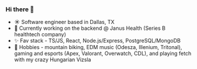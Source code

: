 ### Hi there 👋
- :sunny:  Software engineer based in Dallas, TX
- :ghost:  Currently working on the backend @ Janus Health (Series B healthtech company)
- :sparkles:  Fav stack - TS/JS, React, Node.js/Express, PostgreSQL/MongoDB
- :dog:  Hobbies - mountain biking, EDM music (Odesza, Illenium, Tritonal), gaming and esports (Apex, Valorant, Overwatch, CDL), and playing fetch with my crazy Hungarian Vizsla
<!--
**lindenyoung/lindenyoung** is a ✨ _special_ ✨ repository because its `README.md` (this file) appears on your GitHub profile.

Here are some ideas to get you started:

- 🔭 I’m currently working on ...
- 🌱 I’m currently learning ...
- 👯 I’m looking to collaborate on ...
- 🤔 I’m looking for help with ...
- 💬 Ask me about ...
- 📫 How to reach me: ...
- 😄 Pronouns: ...
- ⚡ Fun fact: ...
-->
